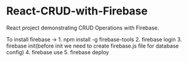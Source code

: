# React-CRUD-with-Firebase
React project demonstrating CRUD Operations with Firebase.

To install firebase ->  1. npm install -g firebase-tools
			            2. firebase login
			            3. firebase init(before init we need to create firebase.js file for database config)
                        4. firebase use <projectid>
   			            5. firebase deploy

 


